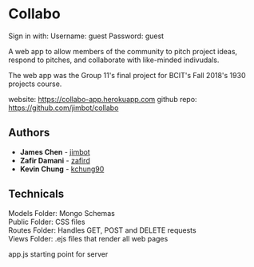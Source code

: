 # Collabo  

Sign in with:
Username: guest
Password: guest

A web app to allow members of the community to pitch project ideas, respond to pitches, and collaborate with like-minded indivudals. 

The web app was the Group 11's final project for BCIT's Fall 2018's 1930 projects course.

website: https://collabo-app.herokuapp.com
github repo: https://github.com/jimbot/collabo

## Authors

* **James Chen** - [jimbot](https://github.com/jimbot)
* **Zafir Damani** - [zafird](https://github.com/zafird)
* **Kevin Chung** - [kchung90](https://github.com/kchung90)

## Technicals

Models Folder: Mongo Schemas  
Public Folder: CSS files  
Routes Folder: Handles GET, POST and DELETE requests  
Views Folder: .ejs files that render all web pages  

app.js starting point for server
